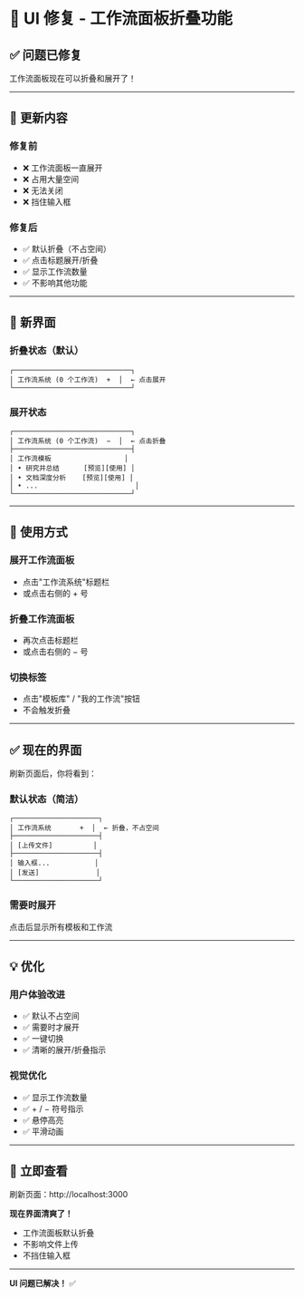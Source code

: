 # 🔧 UI 修复 - 工作流面板折叠功能

## ✅ 问题已修复

工作流面板现在可以折叠和展开了！

---

## 🎯 更新内容

### 修复前
- ❌ 工作流面板一直展开
- ❌ 占用大量空间
- ❌ 无法关闭
- ❌ 挡住输入框

### 修复后
- ✅ 默认折叠（不占空间）
- ✅ 点击标题展开/折叠
- ✅ 显示工作流数量
- ✅ 不影响其他功能

---

## 🎨 新界面

### 折叠状态（默认）
```
┌─────────────────────────────┐
│ 工作流系统 (0 个工作流)  +  │  ← 点击展开
└─────────────────────────────┘
```

### 展开状态
```
┌─────────────────────────────┐
│ 工作流系统 (0 个工作流)  −  │  ← 点击折叠
├─────────────────────────────┤
│ 工作流模板                  │
│ • 研究并总结      [预览][使用] │
│ • 文档深度分析    [预览][使用] │
│ • ...                        │
└─────────────────────────────┘
```

---

## 🚀 使用方式

### 展开工作流面板
- 点击"工作流系统"标题栏
- 或点击右侧的 + 号

### 折叠工作流面板
- 再次点击标题栏
- 或点击右侧的 − 号

### 切换标签
- 点击"模板库" / "我的工作流"按钮
- 不会触发折叠

---

## ✅ 现在的界面

刷新页面后，你将看到：

### 默认状态（简洁）
```
┌─────────────────────┐
│ 工作流系统       +  │  ← 折叠，不占空间
├─────────────────────┤
│ [上传文件]          │
├─────────────────────┤
│ 输入框...           │
│ [发送]              │
└─────────────────────┘
```

### 需要时展开
点击后显示所有模板和工作流

---

## 💡 优化

### 用户体验改进
- ✅ 默认不占空间
- ✅ 需要时才展开
- ✅ 一键切换
- ✅ 清晰的展开/折叠指示

### 视觉优化
- ✅ 显示工作流数量
- ✅ + / − 符号指示
- ✅ 悬停高亮
- ✅ 平滑动画

---

## 🚀 立即查看

刷新页面：http://localhost:3000

**现在界面清爽了！**
- 工作流面板默认折叠
- 不影响文件上传
- 不挡住输入框

---

**UI 问题已解决！** ✅

